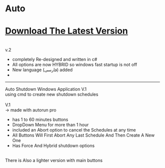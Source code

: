 # Auto



# [Download The Latest Version](https://github.com/smh044/Auto/releases)


<br>v.2 <br>
+ completely Re-designed and written in c#
+ All options are now HYBRID so windows fast startup is not off
+ New language (فارسی) added
+ 



------------
Auto Shutdown Windows Application V.1<br>
using cmd to create new shutdown schedules<br><br>
V.1<br> -> made with autorun pro
+ has 1 to 60 minutes buttons<br>
+ DropDown Menu for more than 1 hour<br>
+ included an Abort option to cancel the Schedules at any time<br>
+ All Buttons Will First Abort Any Last Schedule And Then Create A New One<br>
+ Has Force And Hybrid shutdown options<br>
<br>
There is Also a lighter version with main buttons
